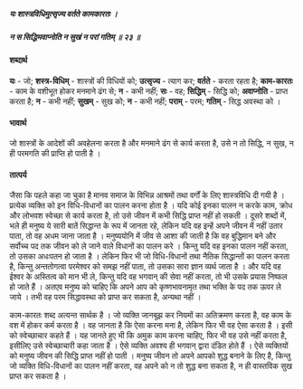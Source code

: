##### यः शास्त्रविधिमुत्सृज्य वर्तते कामकारतः ।
##### न स सिद्धिमवाप्नोति न सुखं न परां गतिम् ॥ २३ ॥

#### शब्दार्थ

**यः** - जो; **शस्त्र-विधिम्** - शास्त्रों की विधियों को; **उत्सृज्य** - त्याग कर; **वर्तते** - करता रहता है; **काम-कारतः** - काम के वशीभूत होकर मनमाने ढंग से; **न** - कभी नहीं; **सः** - वह; **सिद्धिम्** - सिद्धि को; **अवाप्नोति** - प्राप्त करता है; **न** - कभी नहीं; **सुखम्** - सुख को; **न** - कभी नहीं; **पराम्** - परम; **गतिम्** - सिद्ध अवस्था को ।

#### भावार्थ

जो शास्त्रों के आदेशों की अवहेलना करता है और मनमाने ढंग से कार्य करता है, उसे न तो सिद्धि, न सुख, न ही परमगति की प्राप्ति हो पाती है ।

#### तात्पर्य

जैसा कि पहले कहा जा चुका है मानव समाज के विभिन्न आश्रमों तथा वर्गों के लिए शास्त्रविधि दी गयी है । प्रत्येक व्यक्ति को इन विधि-विधानों का पालन करना होता है । यदि कोई इनका पालन न करके काम, क्रोध और लोभवश स्वेच्छा से कार्य करता है, तो उसे जीवन में कभी सिद्धि प्राप्त नहीं हो सकती । दूसरे शब्दों में, भले ही मनुष्य ये सारी बातें सिद्धान्त के रूप में जानता रहे, लेकिन यदि वह इन्हें अपने जीवन में नहीं उतार पाता, तो वह अधम जाना जाता है । मनुष्ययोनि में जीव से आशा की जाती है कि वह बुद्धिमान बने और सर्वोच्च पद तक जीवन को ले जाने वाले विधानों का पालन करे । किन्तु यदि वह इनका पालन नहीं करता, तो उसका अधःपतन हो जाता है । लेकिन फिर भी जो विधि-विधानों तथा नैतिक सिद्धान्तों का पालन करता है, किन्तु अन्ततोगत्वा परमेश्वर को समझ नहीं पाता, तो उसका सारा ज्ञान व्यर्थ जाता है । और यदि वह ईश्वर के अस्तित्व को मान भी ले, किन्तु यदि वह भगवान् की सेवा नहीं करता, तो भी उसके प्रयास निष्फल हो जाते हैं । अतएव मनुष्य को चाहिए कि अपने आप को कृष्णभावनामृत तथा भक्ति के पद तक ऊपर ले जाये । तभी वह परम सिद्धावस्था को प्राप्त कर सकता है, अन्यथा नहीं ।

काम-कारतः शब्द अत्यन्त सार्थक है । जो व्यक्ति जानबूझ कर नियमों का अतिक्रमण करता है, वह काम के वश में होकर कर्म करता है । वह जानता है कि ऐसा करना मना है, लेकिन फिर भी वह ऐसा करता है । इसी को स्वेच्छाचार कहते हैं । यह जानते हुए भी कि अमुक काम करना चाहिए, फिर भी वह उसे नहीं करता है, इसीलिए उसे स्वेच्छाचारी कहा जाता है । ऐसे व्यक्ति अवश्य ही भगवान् द्वारा दंडित होते हैं । ऐसे व्यक्तियों को मनुष्य जीवन की सिद्धि प्राप्त नहीं हो पाती । मनुष्य जीवन तो अपने आपको शुद्ध बनाने के लिए है, किन्तु जो व्यक्ति विधि-विधानों का पालन नहीं करता, वह अपने को न तो शुद्ध बना सकता है, न ही वास्तविक सुख प्राप्त कर सकता है ।